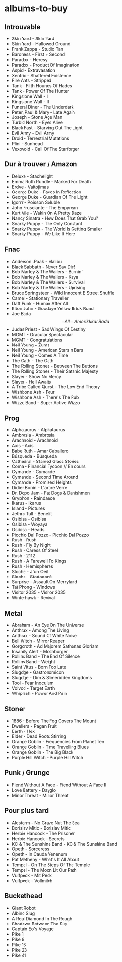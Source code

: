 # albums-to-buy
## Introuvable
* Skin Yard - Skin Yard
* Skin Yard - Hallowed Ground
* Frank Zappa - Studio Tan
* Baroness - First + Second
* Paradox - Heresy
* Paradox - Product Of Imagination
* Aspid - Extravasation
* Xentrix - Shattered Existence
* Fire Ants - Stripped
* Tank - Filth Hounds Of Hades
* Tank - Power Of The Hunter
* Kingstone Wall - I
* Kingstone Wall - II
* Funeral Diner - The Underdark
* Peter, Paul & Mary - Late Again
* Joseph - Stone Age Man
* Turbid North - Eyes Alive
* Black Fast - Starving Out The Light
* Evil Army - Evil Army
* Droid - Terrestrial Mutations
* Plini - Sunhead
* Vexovoid - Call Of The Starforger

## Dur à trouver / Amazon
* Deluxe - Stachelight
* Emma Ruth Rundle - Marked For Death
* Erdve - Vaitojimas
* George Duke - Faces In Reflection
* George Duke - Guardian Of The Light
* Igorrr - Poisson Soluble
* John Frusciante - The Empyrean
* Kurt Vile - Wakin On A Pretty Daze
* Nancy Sinatra - How Does That Grab You?
* Snarky Puppy - The Only Constant
* Snarky Puppy - The World Is Getting Smaller
* Snarky Puppy - We Like It Here

## Fnac
* Anderson .Paak - Malibu
* Black Sabbath - Never Say Die!
* Bob Marley & The Wailers - Burnin'
* Bob Marley & The Wailers - Kaya
* Bob Marley & The Wailers - Survival
* Bob Marley & The Wailers - Uprising
* Bruce Springsteen - Wild Innocent E Street Shuffle
* Camel - Stationary Traveller
* Daft Punk - Human After All
* Elton John - Goodbye Yellow Brick Road
* Joe Bada$$ - All-Amerikkkan Bada$$
* Judas Priest - Sad Wings Of Destiny
* MGMT - Oracular Spectacular
* MGMT - Congratulations
* Neil Young - Zuma
* Neil Young - American Stars n Bars
* Neil Young - Comes A Time
* The Oath - The Oath
* The Rolling Stones - Between The Buttons
* The Rolling Stones - Their Satanic Majesty
* Slayer - Show No Mercy
* Slayer - Hell Awaits
* A Tribe Called Quest - The Low End Theory
* Wishbone Ash - Four
* Wishbone Ash - There's The Rub
* Wizzo Band - Super Active Wizzo

## Prog
* Alphataurus - Alphataurus
* Ambrosia - Ambrosia
* Arachnoid - Arachnoid
* Axis - Axis
* Babe Ruth - Amar Caballero
* Búsqueda - Búsqueda
* Cathedral - Stained Glass Stories
* Coma - Financial Tycoon // En cours
* Cymande - Cymande
* Cymande - Second Time Around
* Cymande - Promised Heights
* Didier Bonin - L'arbre Verre
* Dr. Dopo Jam - Fat Dogs & Danishmen
* Gryphon - Raindance
* Ikarus - Ikarus
* Island - Pictures
* Jethro Tull - Benefit
* Osibisa - Osibisa
* Osibisa - Woyaya
* Osibisa - Heads
* Picchio Dal Pozzo - Picchio Dal Pozzo
* Rush - Rush
* Rush - Fly By Night
* Rush - Caress Of Steel
* Rush - 2112
* Rush - A Farewell To Kings
* Rush - Hemispheres
* Sloche - J'un Oeil
* Sloche - Stadaconé
* Surprise - Assault On Merryland
* Taï Phong - Windows
* Visitor 2035 - Visitor 2035
* Winterhawk - Revival

## Metal
* Abraham - An Eye On The Universe
* Anthrax - Among The Living
* Anthrax - Sound Of White Noise
* Bell Witch - Mirror Reaper
* Gorgoroth - Ad Majorem Sathanas Gloriam
* Insanity Alert - Moshburger
* Rollins Band - The End Of Silence
* Rollins Band - Weight
* Saint Vitus - Born Too Late
* Slugdge - Gastronomicon
* Slugdge - Dim & Slimeridden Kingdoms
* Tool - Fear Inoculum
* Voivod - Target Earth
* Whiplash - Power And Pain

## Stoner
* 1886 - Before The Fog Covers The Mount
* Dwellers - Pagan Fruit
* Earth - Hex
* Elder - Dead Roots Stirring
* Orange Goblin - Frequencies From Planet Ten
* Orange Goblin - Time Travelling Blues
* Orange Goblin - The Big Black
* Purple Hill Witch - Purple Hill Witch

## Punk / Grunge
* Fiend Without A Face - Fiend Without A Face II
* Love Battery - Dayglo
* Minor Threat - Minor Threat

## Pour plus tard
* Alestorm - No Grave Nut The Sea
* Borislav Mitic - Borislav Mitic
* Herbie Hancock - The Prisoner
* Herbie Hancock - Secrets
* KC & The Sunshine Band - KC & The Sunshine Band
* Opeth - Sorceress
* Opeth - In Cauda Venenum
* Pat Metheny - What's It All About
* Tempel - On The Steps Of The Temple
* Tempel - The Moon Lit Our Path
* Vulfpeck - Mit Peck
* Vulfpeck - Vollmilch

## Buckethead
* Giant Robot
* Albino Slug
* A Real Diamond In The Rough
* Shadows Between The Sky
* Captain Eo's Voyage
* Pike 1
* Pike 9
* Pike 13
* Pike 23
* Pike 41
